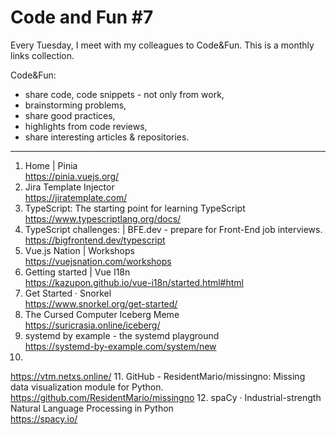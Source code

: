 # Code and Fun \#7

Every Tuesday, I meet with my colleagues to Code&Fun. This is a monthly links collection. 

Code&Fun:

* share code, code snippets - not only from work,
* brainstorming problems,
* share good practices,
* highlights from code reviews,
* share interesting articles & repositories.

---

1. Home \| Pinia  
 https://pinia.vuejs.org/
2. Jira Template Injector  
 https://jiratemplate.com/
3. TypeScript: The starting point for learning TypeScript  
 https://www.typescriptlang.org/docs/
4. TypeScript challenges: \| BFE.dev - prepare for Front-End job interviews.  
 https://bigfrontend.dev/typescript
5. Vue.js Nation \| Workshops  
 https://vuejsnation.com/workshops
6. Getting started \| Vue I18n  
 https://kazupon.github.io/vue-i18n/started.html#html
7. Get Started · Snorkel  
 https://www.snorkel.org/get-started/
8. The Cursed Computer Iceberg Meme  
 https://suricrasia.online/iceberg/
9. systemd by example - the systemd playground  
 https://systemd-by-example.com/system/new
10.   
 https://vtm.netxs.online/
11. GitHub - ResidentMario/missingno: Missing data visualization module for Python.  
 https://github.com/ResidentMario/missingno
12. spaCy · Industrial-strength Natural Language Processing in Python  
 https://spacy.io/
